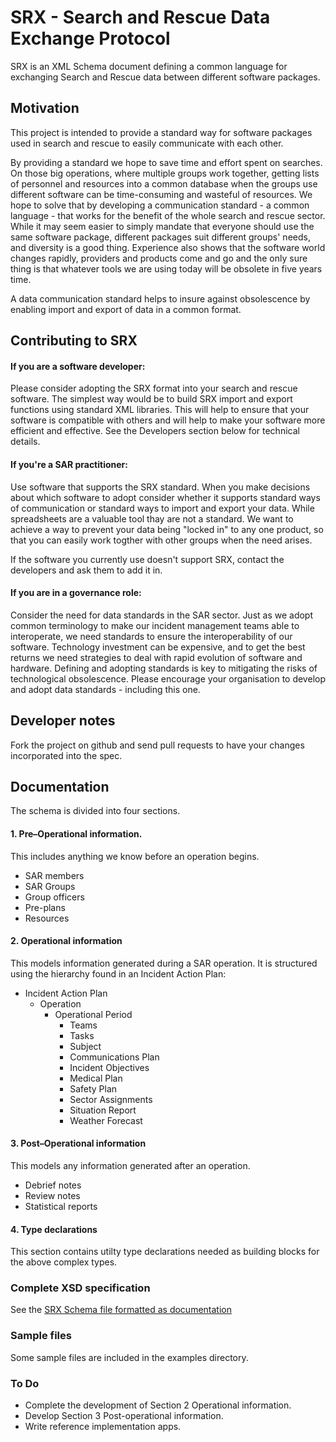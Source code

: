 # SRX - Search and Rescue Data Exchange Protocol

SRX is an XML Schema document defining a common language for exchanging Search and Rescue data between different software packages.


## Motivation

This project is intended to provide a standard way for software packages used in search and rescue to easily communicate with each other. 

By providing a standard we hope to save time and effort spent on searches. On those big operations, where multiple groups work together, getting lists of personnel and resources into a common database when the groups use different software can be time-consuming and wasteful of resources. We hope to solve that by developing a communication standard - a common language - that works for the benefit of the whole search and rescue sector. While it may seem easier to simply mandate that everyone should use the same software package, different packages suit different groups' needs, and diversity is a good thing. Experience also shows that the software world changes rapidly, providers and products come and go and the only sure thing is that whatever tools we are using today will be obsolete in five years time. 


A data communication standard helps to insure against obsolescence by enabling import and export of data in a common format. 


## Contributing to SRX

#### If you are a software developer:

Please consider adopting the SRX format into your search and rescue software. The simplest way would be to build SRX import and export functions using standard XML libraries. This will help to ensure that your software is compatible with others and will help to make your software more efficient and effective. See the Developers section below for technical details. 

#### If you're a SAR practitioner:

Use software that supports the SRX standard. When you make decisions about which software to adopt consider whether it supports standard ways of communication or standard ways to import and export your data. While spreadsheets are a valuable tool thay are not a standard. We want to achieve a way to prevent your data being "locked in" to any one product, so that you can easily work togther with other groups when the need arises. 

If the software you currently use doesn't support SRX, contact the developers and ask them to add it in. 

#### If you are in a governance role:

Consider the need for data standards in the SAR sector. Just as we adopt common terminology to make our incident management teams able to interoperate, we need standards to ensure the interoperability of our software. Technology investment can be expensive, and to get the best returns we need strategies to deal with rapid evolution of software and hardware. Defining and adopting standards is key to mitigating the risks of technological obsolescence. Please encourage your organisation to develop and adopt data standards - including this one. 



## Developer notes

Fork the project on github and send pull requests to have your changes incorporated into the spec.




## Documentation

The schema is divided into four sections. 

#### 1. Pre–Operational information.
   This includes anything we know before an operation begins.

   - SAR members
   - SAR Groups
   - Group officers
   - Pre-plans
   - Resources

#### 2. Operational information 

   This models information generated during a SAR operation. It is structured using the hierarchy found in an Incident Action Plan:

   - Incident Action Plan
      - Operation
         - Operational Period
            - Teams
            - Tasks
            - Subject
            - Communications Plan
            - Incident Objectives
            - Medical Plan
            - Safety Plan
            - Sector Assignments
            - Situation Report
            - Weather Forecast

#### 3. Post–Operational information

   This models any information generated after an operation. 
   - Debrief notes
   - Review notes
   - Statistical reports
		
#### 4. Type declarations

   This section contains utilty type declarations needed as building blocks for the above complex types. 
   
   
### Complete XSD specification 

See the [SRX Schema file formatted as documentation](http://www.landsar.org.nz/SRX/1/0/srx.xml) 

### Sample files

Some sample files are included in the examples directory.

### To Do
 
   - Complete the development of Section 2 Operational information.
   - Develop Section 3 Post-operational information. 
   - Write reference implementation apps.




   